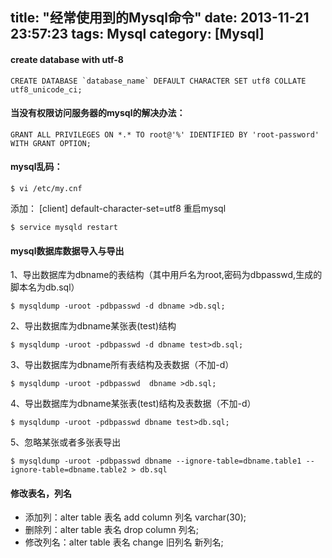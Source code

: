 title: "经常使用到的Mysql命令"
date: 2013-11-21 23:57:23
tags: Mysql
category: [Mysql]
---

#### create database with utf-8

```
CREATE DATABASE `database_name` DEFAULT CHARACTER SET utf8 COLLATE utf8_unicode_ci;
```

#### 当没有权限访问服务器的mysql的解决办法：

```
GRANT ALL PRIVILEGES ON *.* TO root@'%' IDENTIFIED BY 'root-password' WITH GRANT OPTION;
```

#### mysql乱码：

```
$ vi /etc/my.cnf
```

添加：
[client]
default-character-set=utf8
重启mysql
```
$ service mysqld restart
```
#### mysql数据库数据导入与导出

1、导出数据库为dbname的表结构（其中用戶名为root,密码为dbpasswd,生成的脚本名为db.sql）
```
$ mysqldump -uroot -pdbpasswd -d dbname >db.sql;
```
2、导出数据库为dbname某张表(test)结构
```
$ mysqldump -uroot -pdbpasswd -d dbname test>db.sql;
```
3、导出数据库为dbname所有表结构及表数据（不加-d）
```
$ mysqldump -uroot -pdbpasswd  dbname >db.sql;
```
4、导出数据库为dbname某张表(test)结构及表数据（不加-d）
```
$ mysqldump -uroot -pdbpasswd dbname test>db.sql;
```
5、忽略某张或者多张表导出

```
$ mysqldump -uroot -pdbpasswd dbname --ignore-table=dbname.table1 --ignore-table=dbname.table2 > db.sql
```

#### 修改表名，列名

* 添加列：alter table 表名 add column 列名 varchar(30);
* 删除列：alter table 表名 drop column 列名;
* 修改列名：alter table 表名 change 旧列名 新列名;

